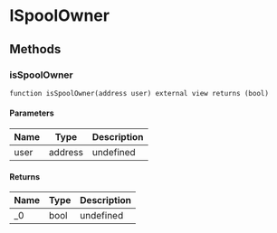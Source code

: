 # ISpoolOwner









## Methods

### isSpoolOwner

```solidity
function isSpoolOwner(address user) external view returns (bool)
```





#### Parameters

| Name | Type | Description |
|---|---|---|
| user | address | undefined

#### Returns

| Name | Type | Description |
|---|---|---|
| _0 | bool | undefined




